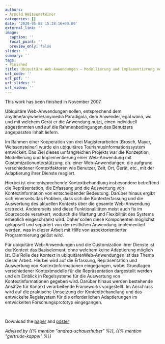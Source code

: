 ```yaml
---
authors:
- Arnold Weissensteiner
categories: []
date: '2020-05-08 15:28:16+00:00'
external_link: ''
image:
  caption: ''
  focal_point: ''
  preview_only: false
slides: ''
summary: ''
tags:
- Finished
title: Ubiquitäre Web-Anwendungen – Modellierung und Implementierung von Kontext Information
url_code: ''
url_pdf: ''
url_slides: ''
url_video: ''
---
```


This work has been finished in November 2007.

Ubiquitäre Web-Anwendungen sollen, entsprechend dem anytime/anywhere/anymedia Paradigma, dem Anwender, egal wann, wo und mit welchem Gerät er die Anwendung nutzt, einen individuell abgestimmten und auf die Rahmenbedingungen des Benutzers angepassten Inhalt liefern.

Im Rahmen einer Kooperation von drei Magisterarbeiten \[Brosch, Mayer, Weissensteiner\] wurde ein ubiquitäres Tourismusinformationssystem entwickelt. Das Ziel dieses umfangreichen Projekts war die Konzeption, Modellierung und Implementierung einer Web-Anwendung mit Customizationunterstützung, dh. einer Web-Anwendungen, die aufgrund verschiedener Kontextfaktoren wie Benutzer, Zeit, Ort, Gerät, etc., mit der Adaptierung ihrer Dienste reagiert.

Hierbei ist eine entsprechende Kontextbehandlung insbesondere betreffend die Repräsentation, die Erfassung und die Auswertung von Kontextinformation von entscheidender Bedeutung. Darüber hinaus ergibt sich einerseits das Problem, dass sich die Kontexterfassung und die Auswertung des aktuellen Kontexts über die gesamte Web-Anwendung erstreckt. Andererseits sind diese Funktionalitäten meist auch fix im Sourcecode verankert, wodurch die Wartung und Flexibilität des Systems erheblich eingeschränkt wird. Daher sollen diese Komponenten möglichst gekapselt und separiert von der restlichen Anwendung implementiert werden, was in dieser Arbeit mit Hilfe von aspektorientierter Programmierung gelöst wird.

Für ubiquitäre Web-Anwendungen und die Customization ihrer Dienste ist der Kontext das Basiselement, ohne welchem keine Adaptierung möglich ist. Die Rolle des Kontext in ubiquitärenWeb-Anwendungen ist das Thema dieser Arbeit. Hierbei wird auf die Erfassung, Repräsentation und Auswertung von Kontextinformationen eingegangen, wobei Grundlagen verschiedener Kontextmodelle für die Repräsentation dargestellt werden und ein Einblick in Regelsysteme für die Auswertung von Kontextinformationen gegeben wird. Darüber hinaus werden bestehende Ansätze für Kontext verarbeitende Frameworks vorgestellt. Im Anschluss wird auf die praktische Umsetzung der Kontextbehandlung und das entwickelte Regelsystem für die erforderlichen Adaptierungen im entwickelten Forschungsprototyp eingegangen.

&nbsp;

 Download the [paper](https://www.big.tuwien.ac.at/app/uploads/2016/10/Weissensteiner_paper.pdf) and [poster](https://www.big.tuwien.ac.at/app/uploads/2016/10/Weissensteiner_poster.pdf)

*Advised by {{% mention "andrea-schauerhuber" %}}, {{% mention "gertrude-kappel" %}}*